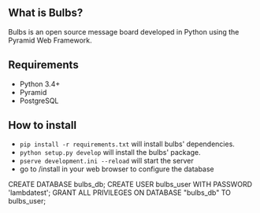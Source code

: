 ## What is Bulbs?
Bulbs is an open source message board developed in Python using the Pyramid Web Framework. 


## Requirements
* Python 3.4+
* Pyramid
* PostgreSQL

## How to install
* `pip install -r requirements.txt` will install bulbs' dependencies.
* `python setup.py develop` will install the bulbs' package.
* `pserve development.ini --reload` will start the server
* go to /install in your web browser to configure the database

CREATE DATABASE bulbs_db;
CREATE USER bulbs_user WITH PASSWORD 'lambdatest';
GRANT ALL PRIVILEGES ON DATABASE "bulbs_db" TO bulbs_user;